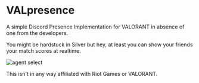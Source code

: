 # VALpresence

A simple Discord Presence Implementation for VALORANT in absence of one from the developers.

You might be hardstuck in Silver but hey, at least you can show your friends your match scores at realtime.


![agent select](https://user-images.githubusercontent.com/40915503/117148671-2b89f480-add6-11eb-8a83-81d33ceb0af9.PNG)




This isn't in any way affiliated with Riot Games or VALORANT. 

